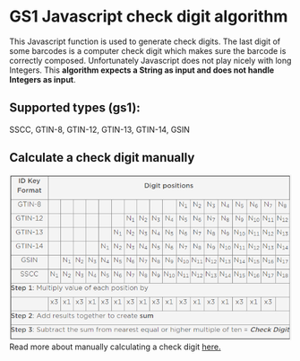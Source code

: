 # GS1 Javascript check digit algorithm
This Javascript function is used to generate check digits. The last digit of some barcodes is a computer check digit which makes sure the barcode is correctly composed. Unfortunately Javascript does not play nicely with long Integers. This **algorithm expects a String as input and does not handle Integers as input**.

## Supported types (gs1):
SSCC, GTIN-8, GTIN-12, GTIN-13, GTIN-14, GSIN

## Calculate a check digit manually
![](https://raw.githubusercontent.com/artlinedev/gs1-checkdigit/main/manual.png "Calculate a check digit manually")
Read more about manually calculating a check digit [here.](https://www.gs1.org/services/how-calculate-check-digit-manually)

